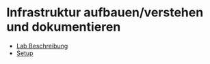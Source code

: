 # Infrastruktur aufbauen/verstehen und dokumentieren

* [Lab Beschreibung](01_infrastructure/lab.md)
* [Setup](01_infrastructure/setup.md)
